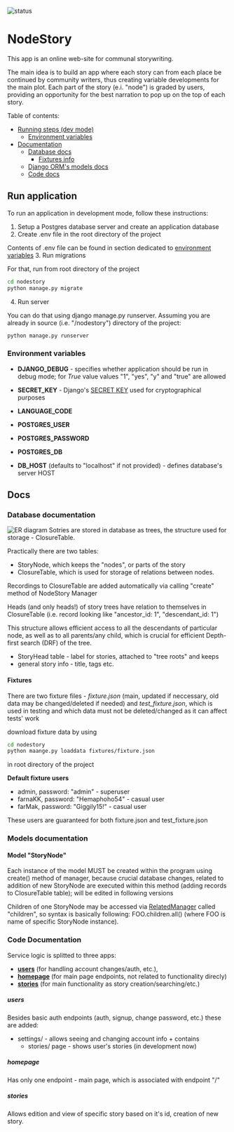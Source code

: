 ![status](https://github.com/recourcefulcoder/NodeStory/actions/workflows/cd.yml/badge.svg)

# NodeStory

This app is an online web-site for communal storywriting.

The main idea is to build an app where each story can from each place be 
continued by community writers, thus creating variable developments for the 
main plot. Each part of the story (e.i. "node") is graded by users, providing 
an opportunity for the best narration to pop up on the top of each story. 

Table of contents:
- [Running steps (dev mode)](#run-application)
  - [Environment variables](#environment-variables) 
- [Documentation](#docs)
  - [Database docs](#database-documentation)
    - [Fixtures info](#fixtures)
  - [Django ORM's models docs](#models-documentation)
  - [Code docs](#code-documentation)


## Run application
To run an application in development mode, follow these instructions:
1. Setup a Postgres database server and create an application database
2. Create .env file in the root directory of the project

Contents of .env file can be found in section dedicated to [environment variables](#environment-variables)
3. Run migrations

For that, run from root directory of the project 
```bash
cd nodestory
python manage.py migrate 
```
4. Run server

You can do that using django manage.py runserver. Assuming you are already in source (i.e. "/nodestory")
directory of the project:
```bash
python manage.py runserver
```

### Environment variables
- **DJANGO_DEBUG** - specifies whether application should be run in debug mode; for _True_ value
values "1", "yes", "y" and "true" are allowed
- **SECRET_KEY** - Django's [SECRET KEY](https://docs.djangoproject.com/en/5.1/ref/settings/#secret-key) used for 
cryptographical purposes
- **LANGUAGE_CODE**


- **POSTGRES_USER** 
- **POSTGRES_PASSWORD**
- **POSTGRES_DB**
- **DB_HOST** (defaults to "localhost" if not provided) - defines database's server HOST


## Docs

### Database documentation
![ER diagram](ER.jpg "ER diagram")
Sotries are stored in database as trees, the structure used for storage - ClosureTable.

Practically there are two tables:
* StoryNode, which keeps the "nodes", or parts of the story
* ClosureTable, which is used for storage of relations between nodes.

Recordings to ClosureTable are added automatically via calling "create" method of NodeStory Manager

Heads (and only heads!) of story trees have relation to themselves in ClosureTable
(i.e. record looking like "ancestor_id: 1", "descendant_id: 1")

This structure allows efficient access to all the descendants of 
particular node, as well as to all parents/any child, which is crucial for efficient
Depth-first search (DRF) of the tree.

* StoryHead table - label for stories, attached to "tree roots" and keeps 
* general story info - title, tags etc. 

#### Fixtures

There are two fixture files - _fixture.json_ (main, updated if neccessary, 
old data may be changed/deleted if needed) and _test_fixture.json_, which is
used in testing and which data must not be deleted/changed as it can affect 
tests' work

download fixture data by using
```bash
cd nodestory
python maange.py loaddata fixtures/fixture.json
```

in root directory of the project

**Default fixture users**
* admin, password: "admin" - superuser
* farnaKK, password: "Hemaphoho54" - casual user
* farMak, password: "Giggily15!" - casual user

These users are guaranteed for both fixture.json and test_fixture.json

### Models documentation
#### Model "StoryNode"
Each instance of the model MUST be created within the program using create() 
method of manager, because crucial database changes, related to addition of new
StoryNode are executed within this method (adding records to ClosureTable table);
will be edited in following versions 

Children of one StoryNode may be accessed via 
[RelatedManager](https://docs.djangoproject.com/en/5.1/topics/db/queries/#following-relationships-backward) 
called "children", so syntax is basically following: FOO.children.all() 
(where FOO is name of specific StoryNode instance).


### Code Documentation

Service logic is splitted to three apps: 
+ [**users**](#users) (for handling account changes/auth, etc.), 
+ [**homepage**](#homepage) (for main page endpoints, not related to functionality direcly) 
+ [**stories**](#stories) (for main functionality as story creation/searching/etc.)


##### users
Besides basic auth endpoints (auth, signup, change password, etc.) these are added:
+ settings/ - allows seeing and changing account info + contains 
  + stories/ page - shows user's stories (in development now)  

##### homepage
Has only one endpoint - main page, which is associated with endpoint "/"

##### stories
Allows edition and view of  specific story based on it's id, creation of new story.